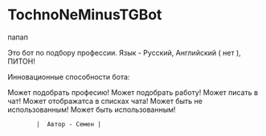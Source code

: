 # TochnoNeMinusTGBot
папап

Это бот по подбору профессии.
Язык -
  Русский, Английский ( нет ), ПИТОН!

    


Инновационные способности бота:

Может подобрать професию!
  Может подобрать работу!
  Может писать в чат!
  Может отображатса в списках чата!
  Может быть не использованным!
  Может быть использованным!

            |  Автор - Семен |